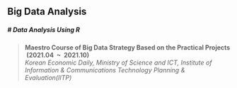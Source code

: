 ## Big Data Analysis
##### # Data Analysis Using R
> **Maestro Course of Big Data Strategy Based on the Practical Projects &nbsp;(2021.04 &nbsp;~&nbsp; 2021.10)** <br/>
*Korean Economic Daily, Ministry of Science and ICT, Institute of Information & Communications Technology Planning & Evaluation(IITP)* 
